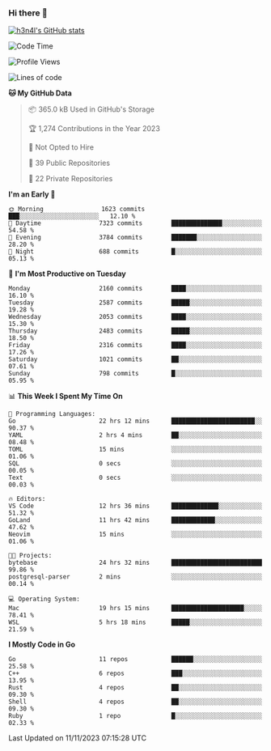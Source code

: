 ### Hi there 👋

[![h3n4l's GitHub stats](https://github-readme-stats.vercel.app/api?username=h3n4l&count_private=true&show_icons=true&theme=radical)](https://github.com/h3n4l/github-readme-stats)

<!--START_SECTION:waka-->
![Code Time](http://img.shields.io/badge/Code%20Time-1%2C696%20hrs%2054%20mins-blue)

![Profile Views](http://img.shields.io/badge/Profile%20Views-0-blue)

![Lines of code](https://img.shields.io/badge/From%20Hello%20World%20I%27ve%20Written-3.6%20million%20lines%20of%20code-blue)

**🐱 My GitHub Data** 

> 📦 365.0 kB Used in GitHub's Storage 
 > 
> 🏆 1,274 Contributions in the Year 2023
 > 
> 🚫 Not Opted to Hire
 > 
> 📜 39 Public Repositories 
 > 
> 🔑 22 Private Repositories 
 > 
**I'm an Early 🐤** 

```text
🌞 Morning                1623 commits        ███░░░░░░░░░░░░░░░░░░░░░░   12.10 % 
🌆 Daytime                7323 commits        ██████████████░░░░░░░░░░░   54.58 % 
🌃 Evening                3784 commits        ███████░░░░░░░░░░░░░░░░░░   28.20 % 
🌙 Night                  688 commits         █░░░░░░░░░░░░░░░░░░░░░░░░   05.13 % 
```
📅 **I'm Most Productive on Tuesday** 

```text
Monday                   2160 commits        ████░░░░░░░░░░░░░░░░░░░░░   16.10 % 
Tuesday                  2587 commits        █████░░░░░░░░░░░░░░░░░░░░   19.28 % 
Wednesday                2053 commits        ████░░░░░░░░░░░░░░░░░░░░░   15.30 % 
Thursday                 2483 commits        █████░░░░░░░░░░░░░░░░░░░░   18.50 % 
Friday                   2316 commits        ████░░░░░░░░░░░░░░░░░░░░░   17.26 % 
Saturday                 1021 commits        ██░░░░░░░░░░░░░░░░░░░░░░░   07.61 % 
Sunday                   798 commits         █░░░░░░░░░░░░░░░░░░░░░░░░   05.95 % 
```


📊 **This Week I Spent My Time On** 

```text
💬 Programming Languages: 
Go                       22 hrs 12 mins      ███████████████████████░░   90.37 % 
YAML                     2 hrs 4 mins        ██░░░░░░░░░░░░░░░░░░░░░░░   08.48 % 
TOML                     15 mins             ░░░░░░░░░░░░░░░░░░░░░░░░░   01.06 % 
SQL                      0 secs              ░░░░░░░░░░░░░░░░░░░░░░░░░   00.05 % 
Text                     0 secs              ░░░░░░░░░░░░░░░░░░░░░░░░░   00.03 % 

🔥 Editors: 
VS Code                  12 hrs 36 mins      █████████████░░░░░░░░░░░░   51.32 % 
GoLand                   11 hrs 42 mins      ████████████░░░░░░░░░░░░░   47.62 % 
Neovim                   15 mins             ░░░░░░░░░░░░░░░░░░░░░░░░░   01.06 % 

🐱‍💻 Projects: 
bytebase                 24 hrs 32 mins      █████████████████████████   99.86 % 
postgresql-parser        2 mins              ░░░░░░░░░░░░░░░░░░░░░░░░░   00.14 % 

💻 Operating System: 
Mac                      19 hrs 15 mins      ████████████████████░░░░░   78.41 % 
WSL                      5 hrs 18 mins       █████░░░░░░░░░░░░░░░░░░░░   21.59 % 
```

**I Mostly Code in Go** 

```text
Go                       11 repos            ██████░░░░░░░░░░░░░░░░░░░   25.58 % 
C++                      6 repos             ███░░░░░░░░░░░░░░░░░░░░░░   13.95 % 
Rust                     4 repos             ██░░░░░░░░░░░░░░░░░░░░░░░   09.30 % 
Shell                    4 repos             ██░░░░░░░░░░░░░░░░░░░░░░░   09.30 % 
Ruby                     1 repo              █░░░░░░░░░░░░░░░░░░░░░░░░   02.33 % 
```




 Last Updated on 11/11/2023 07:15:28 UTC
<!--END_SECTION:waka-->

